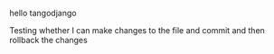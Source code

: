 hello tangodjango

Testing whether I can make changes to the file and commit and then rollback the changes
